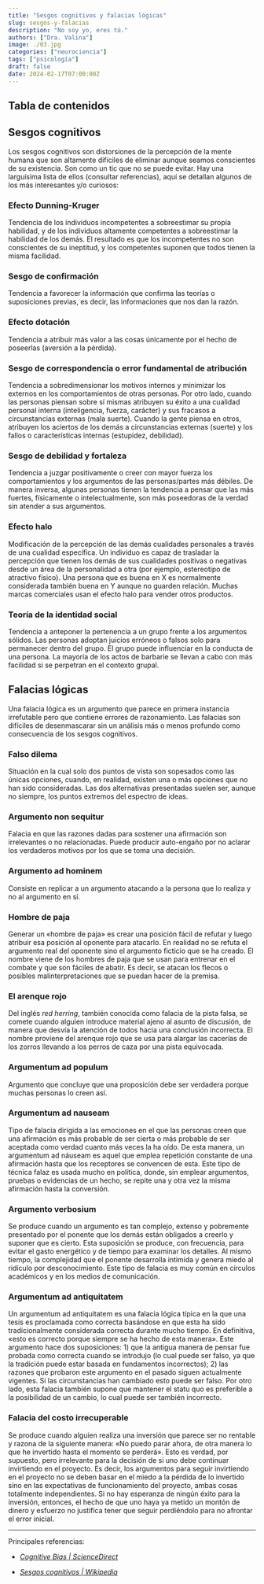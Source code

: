 ```yaml
---
title: "Sesgos cognitivos y falacias lógicas"
slug: sesgos-y-falacias
description: "No soy yo, eres tú."
authors: ["Dra. Valina"]
image: ./03.jpg
categories: ["neurociencia"]
tags: ["psicología"]
draft: false
date: 2024-02-17T07:00:00Z
---
```


## Tabla de contenidos


## Sesgos cognitivos

Los sesgos cognitivos son distorsiones de la percepción de la mente humana que son altamente difíciles de eliminar aunque seamos conscientes de su existencia. Son como un tic que no se puede evitar. Hay una larguísima lista de ellos (consultar referencias), aquí se detallan algunos de los más interesantes y/o curiosos:

### Efecto Dunning-Kruger
Tendencia de los individuos incompetentes a sobreestimar su propia habilidad, y de los individuos altamente competentes a sobreestimar la habilidad de los demás. El resultado es que los incompetentes no son conscientes de su ineptitud, y los competentes suponen que todos tienen la misma facilidad.

### Sesgo de confirmación
Tendencia a favorecer la información que confirma las teorías o suposiciones previas, es decir, las informaciones que nos dan la razón.

### Efecto dotación
Tendencia a atribuir más valor a las cosas únicamente por el hecho de poseerlas (aversión a la pérdida).

### Sesgo de correspondencia o error fundamental de atribución
Tendencia a sobredimensionar los motivos internos y minimizar los externos en los comportamientos de otras personas. Por otro lado, cuando las personas piensan sobre sí mismas atribuyen su éxito a una cualidad personal interna (inteligencia, fuerza, carácter) y sus fracasos a circunstancias externas (mala suerte). Cuando la gente piensa en otros, atribuyen los aciertos de los demás a circunstancias externas (suerte) y los fallos o características internas (estupidez, debilidad).

### Sesgo de debilidad y fortaleza
Tendencia a juzgar positivamente o creer con mayor fuerza los comportamientos y los argumentos de las personas/partes más débiles. De manera inversa, algunas personas tienen la tendencia a pensar que las más fuertes, físicamente o intelectualmente, son más poseedoras de la verdad sin atender a sus argumentos.

### Efecto halo
Modificación de la percepción de las demás cualidades personales a través de una cualidad específica. Un individuo es capaz de trasladar la percepción que tienen los demás de sus cualidades positivas o negativas desde un área de la personalidad a otra (por ejemplo, estereotipo de atractivo físico). Una persona que es buena en X es normalmente considerada también buena en Y aunque no guarden relación. Muchas marcas comerciales usan el efecto halo para vender otros productos.

### Teoría de la identidad social
Tendencia a anteponer la pertenencia a un grupo frente a los argumentos sólidos. Las personas adoptan juicios erróneos o falsos solo para permanecer dentro del grupo. El grupo puede influenciar en la conducta de una persona. La mayoría de los actos de barbarie se llevan a cabo con más facilidad si se perpetran en el contexto grupal.


## Falacias lógicas

Una falacia lógica es un argumento que parece en primera instancia irrefutable pero que contiene errores de razonamiento. Las falacias son difíciles de desenmascarar sin un análisis más o menos profundo como consecuencia de los sesgos cognitivos.

### Falso dilema
Situación en la cual solo dos puntos de vista son sopesados como las únicas opciones, cuando, en realidad, existen una o más opciones que no han sido consideradas. Las dos alternativas presentadas suelen ser, aunque no siempre, los puntos extremos del espectro de ideas.

### Argumento non sequitur
Falacia en que las razones dadas para sostener una afirmación son irrelevantes o no relacionadas. Puede producir auto-engaño por no aclarar los verdaderos motivos por los que se toma una decisión.

### Argumento ad hominem
Consiste en replicar a un argumento atacando a la persona que lo realiza y no al argumento en sí.

### Hombre de paja
Generar un «hombre de paja» es crear una posición fácil de refutar y luego atribuir esa posición al oponente para atacarlo. En realidad no se refuta el argumento real del oponente sino el argumento ficticio que se ha creado. El nombre viene de los hombres de paja que se usan para entrenar en el combate y que son fáciles de abatir. Es decir, se atacan los flecos o posibles malinterpretaciones que se puedan hacer de la premisa.

### El arenque rojo
Del inglés *red herring*, también conocida como falacia de la pista falsa, se comete cuando alguien introduce material ajeno al asunto de discusión, de manera que desvía la atención de todos hacia una conclusión incorrecta. El nombre proviene del arenque rojo que se usa para alargar las cacerías de los zorros llevando a los perros de caza por una pista equivocada.

### Argumentum ad populum
Argumento que concluye que una proposición debe ser verdadera porque muchas personas lo creen así.

### Argumentum ad nauseam
Tipo de falacia dirigida a las emociones en el que las personas creen que una afirmación es más probable de ser cierta o más probable de ser aceptada como verdad cuanto más veces la ha oído. De esta manera, un argumentum ad náuseam es aquel que emplea repetición constante de una afirmación hasta que los receptores se convencen de esta. Este tipo de técnica falaz es usada mucho en política, donde, sin emplear argumentos, pruebas o evidencias de un hecho, se repite una y otra vez la misma afirmación hasta la conversión.

### Argumento verbosium
Se produce cuando un argumento es tan complejo, extenso y pobremente presentado por el ponente que los demás están obligados a creerlo y suponer que es cierto. Esta suposición se produce, con frecuencia, para evitar el gasto energético y de tiempo para examinar los detalles. Al mismo tiempo, la complejidad que el ponente desarrolla intimida y genera miedo al ridículo por desconocimiento. Este tipo de falacia es muy común en círculos académicos y en los medios de comunicación. 

### Argumentum ad antiquitatem
Un argumentum ad antiquitatem es una falacia lógica típica en la que una tesis es proclamada como correcta basándose en que esta ha sido tradicionalmente considerada correcta durante mucho tiempo. En definitiva, «esto es correcto porque siempre se ha hecho de esta manera». Este argumento hace dos suposiciones: 1) que la antigua manera de pensar fue probada como correcta cuando se introdujo (lo cual puede ser falso, ya que la tradición puede estar basada en fundamentos incorrectos); 2) las razones que probaron este argumento en el pasado siguen actualmente vigentes. Si las circunstancias han cambiado esto puede ser falso. Por otro lado, esta falacia también supone que mantener el statu quo es preferible a la posibilidad de un cambio, lo cual puede ser también incorrecto. 

### Falacia del costo irrecuperable
Se produce cuando alguien realiza una inversión que parece ser no rentable y razona de la siguiente manera: «No puedo parar ahora, de otra manera lo que he invertido hasta el momento se perderá». Esto es verdad, por supuesto, pero irrelevante para la decisión de si uno debe continuar invirtiendo en el proyecto. Es decir, los argumentos para seguir invirtiendo en el proyecto no se deben basar en el miedo a la pérdida de lo invertido sino en las expectativas de funcionamiento del proyecto, ambas cosas totalmente independientes. Si no hay esperanza de ningún éxito para la inversión, entonces, el hecho de que uno haya ya metido un montón de dinero y esfuerzo no justifica tener que seguir perdiéndolo para no afrontar el error inicial.


---

Principales referencias:

- *[Cognitive Bias | ScienceDirect](https://www.sciencedirect.com/topics/neuroscience/cognitive-bias)*

- *[Sesgos cognitivos | Wikipedia](https://es.wikipedia.org/wiki/Anexo:Sesgos_cognitivos)*
